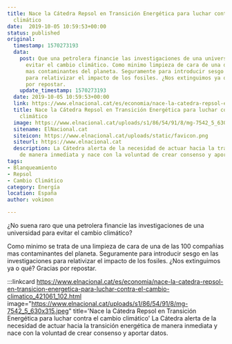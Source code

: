 ```yaml
---
title: Nace la Cátedra Repsol en Transición Energética para luchar contra el cambio
  climático
date:  2019-10-05 10:59:53+00:00
status: published
original:
  timestamp: 1570273193
  data:
    post: Que una petrolera financie las investigaciones de una universidad que pretenden
      evitar el cambio climático. Como minimo limpieza de cara de una de las 100 compañias
      mas contaminantes del planeta. Seguramente para introducir sesgo en las investigaciones
      para relativizar el impacto de los fosiles. ¿Nos extinguimos ya o que? Gracias
      por repostar.
    update_timestamp: 1570273193
  date: 2019-10-05 10:59:53+00:00
  link: https://www.elnacional.cat/es/economia/nace-la-catedra-repsol-en-transicion-energetica-para-luchar-contra-el-cambio-climatico_421061_102.html
  title: Nace la Cátedra Repsol en Transición Energética para luchar contra el cambio
    climático
  image: https://www.elnacional.cat/uploads/s1/86/54/91/8/mg-7542_5_630x315.jpeg
  sitename: ElNacional.cat
  siteicon: https://www.elnacional.cat/uploads/static/favicon.png
  siteurl: https://www.elnacional.cat
  description: La Cátedra alerta de la necesidad de actuar hacia la transición energética
    de manera inmediata y nace con la voluntad de crear consenso y aportar datos.
tags:
- Blanqueamiento
- Repsol
- Cambio Climático
category: Energía
location: España
author: vokimon

---
```

¿No suena raro que una petrolera financie las investigaciones de una universidad para evitar el cambio climático?

Como minimo se trata de una limpieza de cara de una de las 100 compañias mas contaminantes del planeta.
Seguramente para introducir sesgo en las investigaciones para relativizar el impacto de los fosiles.
¿Nos extinguimos ya o qué? Gracias por repostar.

:::linkcard https://www.elnacional.cat/es/economia/nace-la-catedra-repsol-en-transicion-energetica-para-luchar-contra-el-cambio-climatico_421061_102.html image="https://www.elnacional.cat/uploads/s1/86/54/91/8/mg-7542_5_630x315.jpeg" title='Nace la Cátedra Repsol en Transición Energética para luchar contra el cambio climático'
    La Cátedra alerta de la necesidad de actuar hacia la transición energética de manera inmediata y nace con la voluntad de crear consenso y aportar datos.


